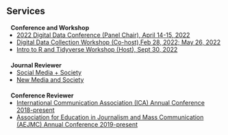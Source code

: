 ## Services
<h4 style="margin:0 10px 0;">Conference and Workshop</h4>

<ul style="margin:0 0 20px;">
  <li><a href="http://mddatacoop.org/dmd/"><autocolor>2022 Digital Data Conference (Panel Chair), April 14-15, 2022</autocolor></a></li>
  <li><a href="https://github.com/binchen19/digital-data-collection-workshop"><autocolor>Digital Data Collection Workshop (Co-host),Feb 28, 2022; May 26, 2022</autocolor></a></li>
  <li><a href="https://github.com/binchen19/intro2R-tidyverse-workshop"><autocolor>Intro to R and Tidyverse Workshop (Host), Sept 30, 2022</autocolor></a></li>
</ul>

<h4 style="margin:0 10px 0;">Journal Reviewer</h4>

<ul style="margin:0 0 20px;">
  <li><a href="https://journals.sagepub.com/home/sms"><autocolor>Social Media + Society</autocolor></a></li>
  <li><a href="https://journals.sagepub.com/home/nms"><autocolor>New Media and Society</autocolor></a></li>
</ul>

<h4 style="margin:0 10px 0;">Conference Reviewer</h4>

<ul style="margin:0 0 5px;">
  <li><a href="https://www.icahdq.org/"><autocolor>International Communication Association (ICA) Annual Conference 2018-present</autocolor></a></li>
  <li><a href="http://www.aejmc.org/"><autocolor>Association for Education in Journalism and Mass Communication (AEJMC) Annual Conference 2019-present</autocolor></a></li>
</ul>